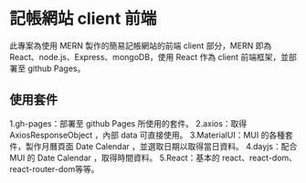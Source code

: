 # 記帳網站 client 前端
此專案為使用 MERN 製作的簡易記帳網站的前端 client 部分，MERN 即為 React、node.js、Express、mongoDB，使用 React 作為 client 前端框架，並部署至 github Pages。
## 使用套件
1.gh-pages：部署至 github Pages 所使用的套件。
2.axios：取得 AxiosResponseObject ，內部 data 可直接使用。
3.MaterialUI：MUI 的各種套件，製作月曆頁面 Date Calendar ，並選取日期以取得當日資料。
4.dayjs：配合 MUI 的 Date Calendar ，取得時間資料。
5.React：基本的 react、react-dom、react-router-dom等等。
